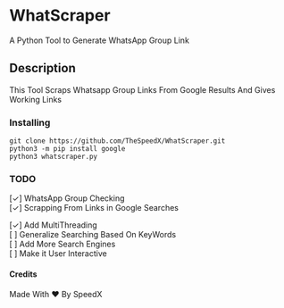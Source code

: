 # WhatScraper
A Python Tool to Generate WhatsApp Group Link 

## Description
This Tool Scraps Whatsapp Group Links From Google Results And Gives Working Links

### Installing

```
git clone https://github.com/TheSpeedX/WhatScraper.git
python3 -m pip install google
python3 whatscraper.py
```
### TODO
[✓] WhatsApp Group Checking  <br>
[✓] Scrapping From Links in Google Searches <br>

[✓] Add MultiThreading <br>
[ ] Generalize Searching Based On KeyWords <br>
[ ] Add More Search Engines <br>
[ ] Make it User Interactive <br>


#### Credits
Made With ❤ By SpeedX 
